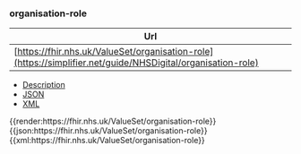 ### organisation-role

|  Url |
|--
| [https://fhir.nhs.uk/ValueSet/organisation-role](https://simplifier.net/guide/NHSDigital/organisation-role) | 

<div class="nhsd-!t-margin-bottom-6">
  <ul class="nav nav-tabs" role="tablist">
        <li role="presentation"  class="active">
            <a href="#Description" role="tab" data-toggle="tab">Description</a>
        </li>
        <li role="presentation">
            <a href="#JSON" role="tab" data-toggle="tab">JSON</a>
        </li>
         <li role="presentation">
            <a href="#XML" role="tab" data-toggle="tab">XML</a>
        </li>
  </ul>
  <div class="tab-content snippet">
    <div id="Tree" role="tabpanel" class="tab-pane active">
{{render:https://fhir.nhs.uk/ValueSet/organisation-role}}
    </div>
    <div id="JSON" role="tabpanel" class="tab-pane">
 {{json:https://fhir.nhs.uk/ValueSet/organisation-role}}
    </div>
    <div id="XML" role="tabpanel" class="tab-pane">
 {{xml:https://fhir.nhs.uk/ValueSet/organisation-role}}
    </div>
  </div>
</div>

